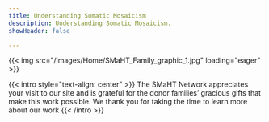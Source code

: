 ```yaml
---
title: Understanding Somatic Mosaicism
description: Understanding Somatic Mosaicism.
showHeader: false

---
```


{{< img src="/images/Home/SMaHT_Family_graphic_1.jpg" loading="eager" >}}

{{< intro style="text-align: center" >}}
The SMaHT Network appreciates your visit to our site and is grateful for the donor families’ gracious gifts that make this work possible. We thank you for taking the time to learn more about our work
{{< /intro >}}
